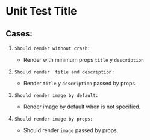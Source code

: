 # Unit Test Title 

## Cases:

1. `Should render without crash:`
    - Render with minimum props `title` y `description`

2. `Should render  title and description:`
    - Render `title` y `description` passed by props.

3. `Should render image by default:`
    - Render image by default when is not specified.

4. `Should render image by props:`
    - Should render  `image` passed by props.
